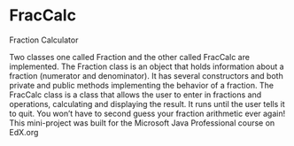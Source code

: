 # FracCalc
Fraction Calculator

Two classes one called Fraction and the other called FracCalc are implemented. The Fraction class is an object that holds information about a fraction (numerator and denominator). It has several constructors and both private and public methods implementing the behavior of a fraction. The FracCalc class is a class that allows the user to enter in fractions and operations, calculating and displaying the result. It runs until the user tells it to quit. You won’t have to second guess your fraction arithmetic ever again!
This mini-project was built for the Microsoft Java Professional course on EdX.org
